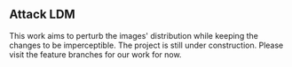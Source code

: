 ## Attack LDM
This work aims to perturb the images' distribution while keeping the changes to be imperceptible. The project is still under construction. Please visit the feature branches for our work for now. 
